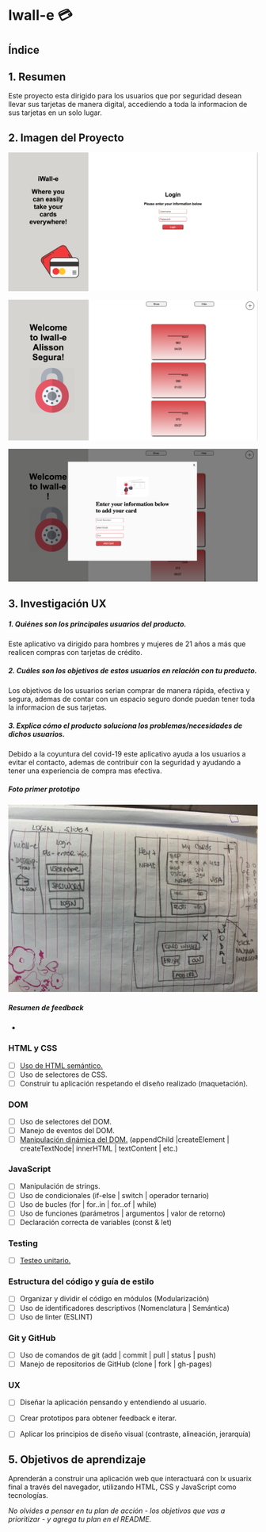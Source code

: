 # Iwall-e 💳


## Índice



## 1. Resumen

Este proyecto esta dirigido para los usuarios que por seguridad desean llevar sus tarjetas de manera digital, accediendo a toda la informacion de sus tarjetas en un solo lugar.
## 2. Imagen del Proyecto

![alt text](https://raw.githubusercontent.com/alissonsegura/LIM015-card-validation/master/src/imagenes/Login%20.png)

![alt text](https://raw.githubusercontent.com/alissonsegura/LIM015-card-validation/master/src/imagenes/Cards.png)

![alt text](https://raw.githubusercontent.com/alissonsegura/LIM015-card-validation/master/src/imagenes/Add%20Cards.png)


## 3. Investigación UX
##### 1. Quiénes son los principales usuarios del producto.

Este aplicativo va dirigido para hombres y mujeres de 21 años a más que realicen compras con tarjetas de crédito.

##### 2. Cuáles son los objetivos de estos usuarios en relación con tu producto.

 Los objetivos de los usuarios serian comprar de manera rápida, efectiva y segura, ademas de contar con un espacio seguro donde puedan tener toda la informacion de sus tarjetas.

##### 3. Explica cómo el producto soluciona los problemas/necesidades de dichos usuarios.

Debido a la coyuntura del covid-19 este aplicativo ayuda a los usuarios a evitar el contacto, ademas de contribuir con la seguridad y ayudando a tener una experiencia de compra mas efectiva.

  ##### Foto primer prototipo
![alt text](https://raw.githubusercontent.com/alissonsegura/LIM015-card-validation/master/src/imagenes/image.jpeg)

#####  Resumen de feedback

 
* 

### HTML y CSS

* [ ] [Uso de HTML semántico.](https://developer.mozilla.org/en-US/docs/Glossary/Semantics#Semantics_in_HTML)
* [ ] Uso de selectores de CSS.
* [ ] Construir tu aplicación respetando el diseño realizado (maquetación).

### DOM

* [ ] Uso de selectores del DOM.
* [ ] Manejo de eventos del DOM.
* [ ] [Manipulación dinámica del DOM.](https://developer.mozilla.org/es/docs/Referencia_DOM_de_Gecko/Introducci%C3%B3n)
(appendChild |createElement | createTextNode| innerHTML | textContent | etc.)

### JavaScript

* [ ] Manipulación de strings.
* [ ] Uso de condicionales (if-else | switch | operador ternario)
* [ ] Uso de bucles (for | for..in | for..of | while)
* [ ] Uso de funciones (parámetros | argumentos | valor de retorno)
* [ ] Declaración correcta de variables (const & let)

### Testing

* [ ] [Testeo unitario.](https://jestjs.io/docs/es-ES/getting-started)

### Estructura del código y guía de estilo

* [ ] Organizar y dividir el código en módulos (Modularización)
* [ ] Uso de identificadores descriptivos (Nomenclatura | Semántica)
* [ ] Uso de linter (ESLINT)

### Git y GitHub

* [ ] Uso de comandos de git (add | commit | pull | status | push)
* [ ] Manejo de repositorios de GitHub (clone | fork | gh-pages)

### UX

* [ ] Diseñar la aplicación pensando y entendiendo al usuario.
* [ ] Crear prototipos para obtener feedback e iterar.
* [ ] Aplicar los principios de diseño visual (contraste, alineación, jerarquía)



## 5. Objetivos de aprendizaje


Aprenderán a construir una aplicación web que interactuará 
con lx usuarix final a través del navegador, utilizando HTML, CSS y JavaScript
como tecnologías.

_No olvides a pensar en tu plan de acción - los objetivos que vas a prioritizar - y agrega tu plan en el README._







